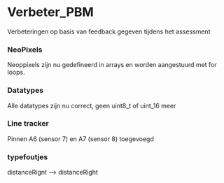 # Verbeter_PBM
Verbeteringen op basis van feedback gegeven tijdens het assessment 

### NeoPixels
Neoppixels zijn nu gedefineerd in arrays en worden aangestuurd met for loops.

### Datatypes
Alle datatypes zijn nu correct, geen uint8_t of uint_16 meer

### Line tracker
Pinnen A6 (sensor 7) en A7 (sensor 8) toegevoegd

### typefoutjes
distanceRignt --> distanceRight